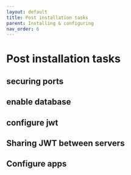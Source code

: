 ```yaml
---
layout: default
title: Post installation tasks
parent: Installing & configuring
nav_order: 6
---
```


# Post installation tasks

## securing ports

## enable database

## configure jwt

## Sharing JWT between servers

## Configure apps
